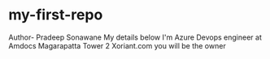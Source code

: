# my-first-repo
Author- Pradeep Sonawane
My details below
I'm Azure Devops engineer at Amdocs Magarapatta Tower 2
Xoriant.com
you will be the owner
